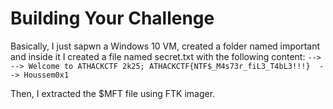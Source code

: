 # Building Your Challenge

Basically, I just sapwn a Windows 10 VM, created a folder named important and inside it I created a file named secret.txt with the following content:
`--> --> Welcome to ATHACKCTF 2k25; ATHACKCTF{NTF$_M4s73r_fiL3_T4bL3!!!} 
--> Houssem0x1`

Then, I extracted the $MFT file using FTK imager.
